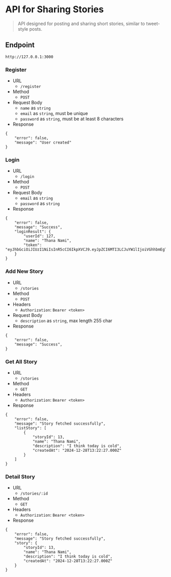 # API for Sharing Stories

> API designed for posting and sharing short stories, similar to tweet-style posts.

## Endpoint
`http://127.0.0.1:3000`
### Register
- URL
    - `/register`
- Method
    - `POST`
- Request Body
    - `name` as `string`
    - `email` as `string`, must be unique
    - `password` as `string`, must be at least 8 characters
- Response
```
{
	"error": false,
	"message": "User created"
}
```

### Login
- URL
    - `/login`
- Method
    - `POST`
- Request Body
    - `email` as `string`
    - `password` as `string`
- Response
```
{
	"error": false,
	"message": "Success",
	"loginResult": {
		"userId": 127,
		"name": "Thana Nami",
		"token": "eyJhbGciOiJIUzI1NiIsInR5cCI6IkpXVCJ9.eyJpZCI6MTI3LCJuYW1lIjoiVGhhbmEgTmFtaSIsImVtYWlsIjoidGhhbmFuYW1pQGdtYWlsLmNvbSIsImlhdCI6MTczNTMwNDc1MywiZXhwIjoxNzM1MzA4MzUzfQ.iCALRmtTAyAJcWOGLqwmW04yK5wph1H2_xVGF0UjMH0"
	}
}
```

### Add New Story
- URL
    - `/stories`
- Method
    - `POST`
- Headers
    - `Authorization`: `Bearer <token>`
- Request Body
    - `description` as `string`, max length 255 char
- Response
```
{
	"error": false,
	"message": "Success",
}
```

### Get All Story
- URL
    - `/stories`
- Method
    - `GET`
- Headers
    - `Authorization`: `Bearer <token>`
- Response
```
{
	"error": false,
	"message": "Story fetched successfully",
	"listStory": [
		{
			"storyId": 13,
			"name": "Thana Nami",
			"description": "I think today is cold",
			"createdAt": "2024-12-28T13:22:27.000Z"
		}
	]
}
```

### Detail Story
- URL
    - `/stories/:id`
- Method
    - `GET`
- Headers
    - `Authorization`: `Bearer <token>`
- Response
```
{
	"error": false,
	"message": "Story fetched successfully",
	"story": {
		"storyId": 13,
		"name": "Thana Nami",
		"description": "I think today is cold",
		"createdAt": "2024-12-28T13:22:27.000Z"
	}
}
```

